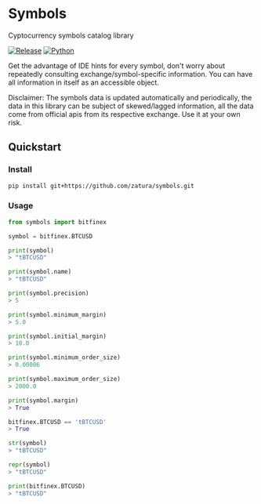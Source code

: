 # Symbols  
Cyptocurrency symbols catalog library  

 [![Release](https://img.shields.io/badge/release-v0.1.0--pre--alpha-orange.svg)](https://github.com/zautra/symbols)
[![Python](https://img.shields.io/badge/Python-3.10|3.11-blue.svg)](https://github.com/zautra/symbols)

  


Get the advantage of IDE hints for every symbol, don't worry about repeatedly consulting exchange/symbol-specific information.
You can have all information in itself as an accessible object.

Disclaimer: The symbols data is updated automatically and periodically, the data in this library can be subject 
of skewed/lagged information, all the data come from official apis from its respective exchange. 
Use it at your own risk.

## Quickstart

### Install
```bash
pip install git+https://github.com/zatura/symbols.git
```
  
### Usage
```python
from symbols import bitfinex

symbol = bitfinex.BTCUSD  

print(symbol)
> "tBTCUSD"

print(symbol.name)
> "tBTCUSD"

print(symbol.precision)
> 5

print(symbol.minimum_margin)
> 5.0

print(symbol.initial_margin)
> 10.0

print(symbol.minimum_order_size)
> 0.00006

print(symbol.maximum_order_size)
> 2000.0

print(symbol.margin)
> True

bitfinex.BTCUSD == 'tBTCUSD'
> True

str(symbol)
> "tBTCUSD"

repr(symbol)
> "tBTCUSD"

print(bitfinex.BTCUSD)
> "tBTCUSD"
```
